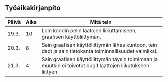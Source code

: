 ## Työaikakirjanpito

Päivä | Aika | Mitä tein
------------ | ------------- | ------------
19.3.  |  10  |    Loin koodin pelin laatojen liikuttamiseen, graafisen käyttöliittymän.
20.3.   |  8	| Sain graafisen käyttöliittymän lähes kuntoon, tein daot ja sain tietokanta toiminnallisuudet valmiiksi.
21.3.  |   4  |    Sain graafisen käyttöliittymän täysin toimimaan ja muutkin ei toivotut bugit laattojen liikutukseen liittyen.
